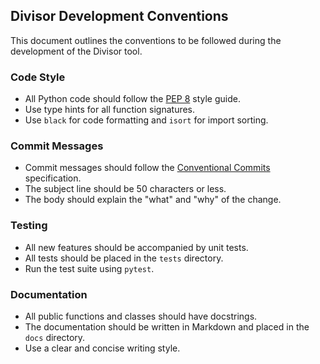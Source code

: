 ## Divisor Development Conventions

This document outlines the conventions to be followed during the development of the Divisor tool.

### Code Style

- All Python code should follow the [PEP 8](https://www.python.org/dev/peps/pep-0008/) style guide.
- Use type hints for all function signatures.
- Use `black` for code formatting and `isort` for import sorting.

### Commit Messages

- Commit messages should follow the [Conventional Commits](https://www.conventionalcommits.org/) specification.
- The subject line should be 50 characters or less.
- The body should explain the "what" and "why" of the change.

### Testing

- All new features should be accompanied by unit tests.
- All tests should be placed in the `tests` directory.
- Run the test suite using `pytest`.

### Documentation

- All public functions and classes should have docstrings.
- The documentation should be written in Markdown and placed in the `docs` directory.
- Use a clear and concise writing style.
